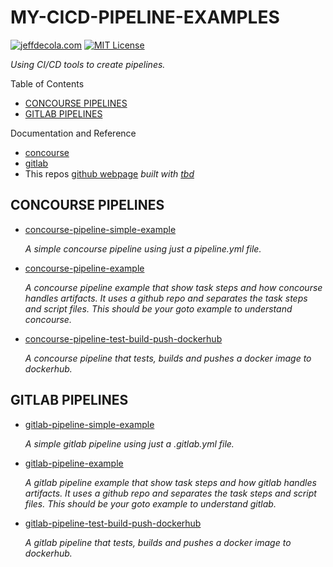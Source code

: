 # MY-CICD-PIPELINE-EXAMPLES

[![jeffdecola.com](https://img.shields.io/badge/website-jeffdecola.com-blue)](https://jeffdecola.com)
[![MIT License](https://img.shields.io/:license-mit-blue.svg)](https://jeffdecola.mit-license.org)

_Using CI/CD tools to create pipelines._

Table of Contents

* [CONCOURSE PIPELINES](https://github.com/JeffDeCola/my-cicd-pipeline-examples#concourse-pipelines)
* [GITLAB PIPELINES](https://github.com/JeffDeCola/my-cicd-pipeline-examples#gitlab-pipelines)

Documentation and Reference

* [concourse](https://github.com/JeffDeCola/my-cheat-sheets/tree/master/software/operations/continuous-integration-continuous-deployment/concourse-cheat-sheet)
* [gitlab](https://github.com/JeffDeCola/my-cheat-sheets/tree/master/software/operations/continuous-integration-continuous-deployment/gitlab-cheat-sheet)
* This repos
  [github webpage](https://jeffdecola.github.io/my-cicd-pipeline-examples/)
  _built with
  [tbd](https://github.com/JeffDeCola/my-cicd-pipeline-examples/blob/master/ci-README.md)_

## CONCOURSE PIPELINES

* [concourse-pipeline-simple-example](https://github.com/JeffDeCola/my-cicd-pipeline-examples/tree/master/concourse-pipelines/concourse-pipeline-simple-example)

  _A simple concourse pipeline using just a pipeline.yml file._

* [concourse-pipeline-example](https://github.com/JeffDeCola/my-cicd-pipeline-examples/tree/master/concourse-pipelines/concourse-pipeline-example)

  _A concourse pipeline example that show task steps and how
  concourse handles artifacts. It uses a github repo and separates
  the task steps and script files.
  This should be your goto example to understand concourse._

* [concourse-pipeline-test-build-push-dockerhub](https://github.com/JeffDeCola/my-cicd-pipeline-examples/tree/master/concourse-pipelines/concourse-pipeline-test-build-push-dockerhub)

  _A concourse pipeline that tests, builds and pushes a docker image to dockerhub._

## GITLAB PIPELINES

* [gitlab-pipeline-simple-example](https://github.com/JeffDeCola/my-cicd-pipeline-examples/tree/master/gitlab-pipelines/gitlab-pipeline-simple-example)

  _A simple gitlab pipeline using just a .gitlab.yml file._

* [gitlab-pipeline-example](https://github.com/JeffDeCola/my-cicd-pipeline-examples/tree/master/gitlab-pipelines/gitlab-pipeline-example)

  _A gitlab pipeline example that show task steps and how
  gitlab handles artifacts. It uses a github repo and separates
  the task steps and script files.
  This should be your goto example to understand gitlab._

* [gitlab-pipeline-test-build-push-dockerhub](https://github.com/JeffDeCola/my-cicd-pipeline-examples/tree/master/gitlab-pipelines/gitlab-pipeline-test-build-push-dockerhub)

  _A gitlab pipeline that tests, builds and pushes a docker image to dockerhub._
